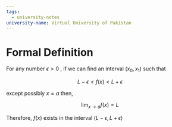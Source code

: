 ```yaml
---
tags:
  - university-notes
university-name: Virtual University of Pakistan
---
```


# Formal Definition
For any number $\epsilon > 0$ , if we can find an interval $(x_0, x_1)$ such that  

$$L - \epsilon < f(x) < L + \epsilon$$

except possibly $x = a$ then,  

$$\lim_{x \rightarrow a} f(x) = L$$

Therefore, $f(x)$ exists in the interval $(L - \epsilon, L + \epsilon)$
